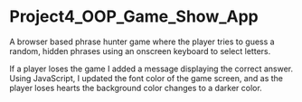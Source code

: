 # Project4_OOP_Game_Show_App
A browser based phrase hunter game where the player tries to guess a random, hidden phrases using an onscreen keyboard to select letters.

If a player loses the game I added a message displaying the correct answer. 
Using JavaScript, I updated the font color of the game screen, and as the player loses hearts the background color changes to a darker color.